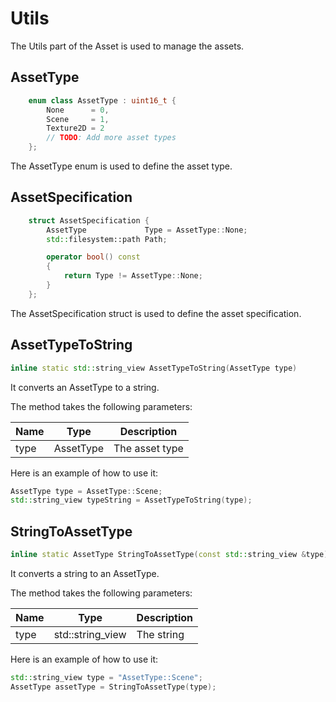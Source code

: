 # Utils

The Utils part of the Asset is used to manage the assets.

## AssetType

```c++
    enum class AssetType : uint16_t {
        None      = 0,
        Scene     = 1,
        Texture2D = 2
        // TODO: Add more asset types
    };
```

The AssetType enum is used to define the asset type.

## AssetSpecification

```c++
    struct AssetSpecification {
        AssetType             Type = AssetType::None;
        std::filesystem::path Path;

        operator bool() const
        {
            return Type != AssetType::None;
        }
    };
```

The AssetSpecification struct is used to define the asset specification.

## AssetTypeToString

```c++
inline static std::string_view AssetTypeToString(AssetType type)
```

It converts an AssetType to a string.

The method takes the following parameters:

| Name | Type      | Description |
|------|-----------|-------------|
| type | AssetType | The asset type |

Here is an example of how to use it:

```c++
AssetType type = AssetType::Scene;
std::string_view typeString = AssetTypeToString(type);
```

## StringToAssetType

```c++
inline static AssetType StringToAssetType(const std::string_view &type)
```

It converts a string to an AssetType.

The method takes the following parameters:

| Name | Type          | Description |
|------|---------------|-------------|
| type | std::string_view | The string  |

Here is an example of how to use it:

```c++
std::string_view type = "AssetType::Scene";
AssetType assetType = StringToAssetType(type);
```


